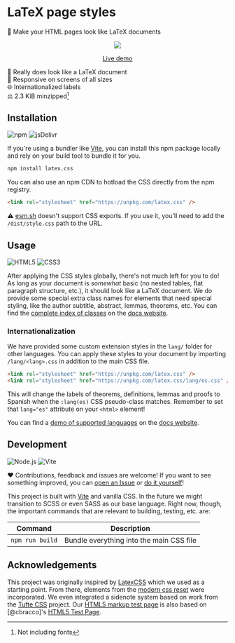 # LaTeX page styles

🎨 Make your HTML pages look like LaTeX documents

<div align="center">

![](https://user-images.githubusercontent.com/61068799/216159720-9ddda0c2-a3c9-4ce9-972c-4338564aec00.png)

[Live demo](https://latex.now.sh/)

</div>

📄 Really does look like a LaTeX document \
📱 Responsive on screens of all sizes \
🌐 Internationalized labels \
⚖️ 2.3 KiB minzipped[^1]

## Installation

![npm](https://img.shields.io/static/v1?style=for-the-badge&message=npm&color=CB3837&logo=npm&logoColor=FFFFFF&label=)
![jsDelivr](https://img.shields.io/static/v1?style=for-the-badge&message=jsDelivr&color=E84D3D&logo=jsDelivr&logoColor=FFFFFF&label=)

If you're using a bundler like [Vite], you can install this npm package locally
and rely on your build tool to bundle it for you.

```sh
npm install latex.css
```

You can also use an npm CDN to hotload the CSS directly from the npm registry.

```html
<link rel="stylesheet" href="https://unpkg.com/latex.css" />
```

⚠️ [esm.sh] doesn't support CSS exports. If you use it, you'll need to add the
`/dist/style.css` path to the URL.

## Usage

![HTML5](https://img.shields.io/static/v1?style=for-the-badge&message=HTML5&color=E34F26&logo=HTML5&logoColor=FFFFFF&label=)
![CSS3](https://img.shields.io/static/v1?style=for-the-badge&message=CSS3&color=1572B6&logo=CSS3&logoColor=FFFFFF&label=)

After applying the CSS styles globally, there's not much left for you to do! As
long as your document is _somewhat_ basic (no nested tables, flat paragraph
structure, etc.), it should look like a LaTeX document. We do provide some
special extra class names for elements that need special styling, like the
author subtitle, abstract, lemmas, theorems, etc. You can find the [complete
index of classes] on the [docs website].

### Internationalization

We have provided some custom extension styles in the `lang/` folder for other
languages. You can apply these styles to your document by importing
`/lang/<lang>.css` in addition to the main CSS file.

```html
<link rel="stylesheet" href="https://unpkg.com/latex.css" />
<link rel="stylesheet" href="https://unpkg.com/latex.css/lang/es.css" />
```

This will change the labels of theorems, definitions, lemmas and proofs to
Spanish when the `:lang(es)` CSS pseudo-class matches. Remember to set that
`lang="es"` attribute on your `<html>` element!

You can find a [demo of supported languages] on the [docs website].

## Development

![Node.js](https://img.shields.io/static/v1?style=for-the-badge&message=Node.js&color=339933&logo=Node.js&logoColor=FFFFFF&label=)
![Vite](https://img.shields.io/static/v1?style=for-the-badge&message=Vite&color=646CFF&logo=Vite&logoColor=FFFFFF&label=)

❤️ Contributions, feedback and issues are welcome! If you want to see something
improved, you can [open an Issue] or [do it yourself]!

This project is built with [Vite] and vanilla CSS. In the future we might
transition to SCSS or even SASS as our base language. Right now, though, the
important commands that are relevant to building, testing, etc. are:

| Command         | Description                              |
| --------------- | ---------------------------------------- |
| `npm run build` | Bundle everything into the main CSS file |

## Acknowledgements

This project was originally inspired by [LatexCSS] which we used as a starting
point. From there, elements from the [modern css reset] were incorporated. We
even integrated a sidenote system based on work from the [Tufte CSS] project.
Our [HTML5 markup test page] is also based on [@cbracco]'s [HTML5 Test Page].

[^1]: Not including fonts

<!-- prettier-ignore-start -->
[vite]: https://vitejs.dev/
[esm.sh]: https://esm.sh/
[complete index of classes]: https://latex.now.sh/#class-based-elements
[docs website]: https://latex.now.sh/
[demo of supported languages]: https://latex.now.sh/languages
[latexcss]: https://github.com/davidrzs/latexcss#readme
[modern css reset]: https://andy-bell.co.uk/a-modern-css-reset/
[html5 test page]: https://github.com/cbracco/html5-test-page#readme
[tufte css]: https://edwardtufte.github.io/tufte-css/
[html5 markup test page]: https://latex.now.sh/elements
[cbracco]: https://github.com/cbracco
[open an issue]: https://github.com/vincentdoerig/latex-css/issues/new
[do it yourself]: https://github.com/vincentdoerig/latex-css/blob/main/CONTRIBUTING.md
<!-- prettier-ignore-end -->
